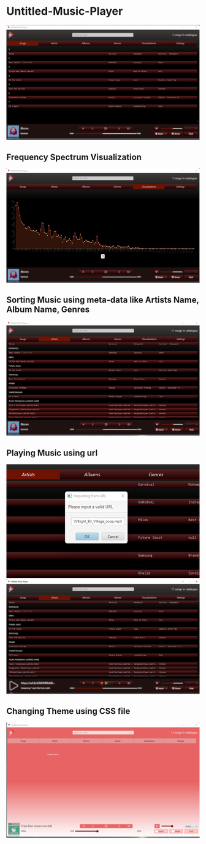 # Untitled-Music-Player
<img src="/Screen Shots/1.png" alt="Alt text" title="Optional title">

## Frequency Spectrum Visualization

<img src="/Screen Shots/2.png" alt="Alt text" title="Optional title">

## Sorting Music using meta-data like Artists Name, Album Name, Genres 

<img src="/Screen Shots/3.png" alt="Alt text" title="Optional title">

## Playing Music using url

<img src="/Screen Shots/4.png" alt="Alt text" title="Optional title">
<img src="/Screen Shots/5.png" alt="Alt text" title="Optional title">

## Changing Theme using CSS file

<img src="/Screen Shots/6.png" alt="Alt text" title="Optional title">
